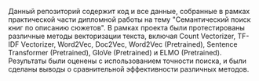 Данный репозиторий содержит код и все данные, собранные в рамках практической части дипломной работы на тему "Семантический поиск книг по описанию сюжетов". В рамках проекта были протестированы различные методы векторизации текста, включая Count Vectorizer, TF-IDF Vectorizer, Word2Vec, Doc2Vec, Word2Vec (Pretrained), Sentence Transformer (Pretrained), GloVe (Pretrained) и ELMO (Pretrained). Результаты были оценены с использованием точности поиска, и были сделаны выводы о сравнительной эффективности различных методов.
